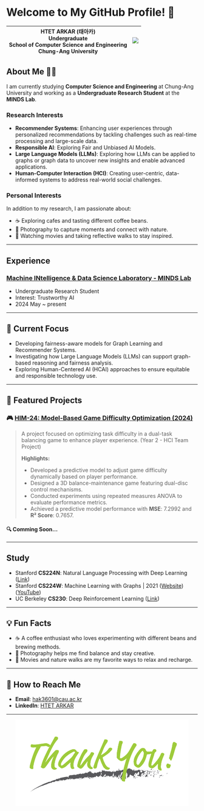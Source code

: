 # Welcome to My GitHub Profile! 👋


| HTET ARKAR (태아카) <br> Undergraduate <br> School of Computer Science and Engineering <br> Chung-Ang University | <img src="https://github.com/hak3601/hak3601/blob/main/Profile.JPG" width="150"> | 
|--------------------------|-----------------------------------------------------------------------|


## About Me 👨‍💻

I am currently studying **Computer Science and Engineering** at Chung-Ang University and working as a **Undergraduate Research Student** at the **MINDS Lab**. 

### Research Interests

- **Recommender Systems**: Enhancing user experiences through personalized recommendations by tackling challenges such as real-time processing and large-scale data.
- **Responsible AI**: Exploring Fair and Unbiased AI Models.
- **Large Language Models (LLMs)**: Exploring how LLMs can be applied to graphs or graph data to uncover new insights and enable advanced applications.
- **Human-Computer Interaction (HCI)**: Creating user-centric, data-informed systems to address real-world social challenges.

### Personal Interests
In addition to my research, I am passionate about:
- ☕ Exploring cafes and tasting different coffee beans.
- 📸 Photography to capture moments and connect with nature.
- 🎥 Watching movies and taking reflective walks to stay inspired.

---

## Experience

### [Machine INtelligence & Data Science Laboratory - MINDS Lab](https://sites.google.com/view/cau-minds-lab/home?authuser=0)
- Undergraduate Research Student
- Interest: Trustworthy AI
- 2024 May ~ present

---

## 🌟 Current Focus

- Developing fairness-aware models for Graph Learning and Recommender Systems.
- Investigating how Large Language Models (LLMs) can support graph-based reasoning and fairness analysis.
- Exploring Human-Centered AI (HCAI) approaches to ensure equitable and responsible technology use.

---

## 📂 Featured Projects

### 🎮 [HIM-24: Model-Based Game Difficulty Optimization (2024)](https://github.com/hak3601/HIM-24/blob/main/paper.pdf)
> A project focused on optimizing task difficulty in a dual-task balancing game to enhance player experience. (Year 2 - HCI Team Project)
>
> **Highlights:**
> - Developed a predictive model to adjust game difficulty dynamically based on player performance.
> - Designed a 3D balance-maintenance game featuring dual-disc control mechanisms.
> - Conducted experiments using repeated measures ANOVA to evaluate performance metrics.
> - Achieved a predictive model performance with **MSE**: 7.2992 and **R² Score**: 0.7657.

#### 🔍 Comming Soon...

---
## Study

- Stanford **CS224N**: Natural Language Processing with Deep Learning ([Link](https://github.com/hak3601/NLP-CS224n.git))
- Stanford **CS224W**: Machine Learning with Graphs | 2021 ([Website](https://snap.stanford.edu/class/cs224w-2020/))([YouTube](https://youtube.com/playlist?list=PLoROMvodv4rPLKxIpqhjhPgdQy7imNkDn&si=klvqjJe6mnROE7KP))
- UC Berkeley **CS230**: Deep Reinforcement Learning ([Link](https://github.com/hak3601/DeepRL-CS285.git))

---

## 💡 Fun Facts

- ☕ A coffee enthusiast who loves experimenting with different beans and brewing methods.
- 📸 Photography helps me find balance and stay creative.
- 🎥 Movies and nature walks are my favorite ways to relax and recharge.

---

## 📢 How to Reach Me

- **Email**: [hak3601@cau.ac.kr](mailto:hak3601@cau.ac.kr) <!-- Replace with your email -->
- **LinkedIn**: [HTET ARKAR](https://linkedin.com/in/h-arkar) <!-- Replace with your LinkedIn profile link -->

---

<p align="center">
  <img src="https://github.com/hak3601/hak3601/blob/main/Picture1.png" alt="Footer Image"> <!-- Replace with your footer image link -->
</p>
